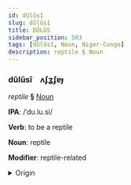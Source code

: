 ```yaml
---
id: dûlûsî
slug: dûlûsî
title: DÛLÛS
sidebar_position: 503
tags: [dûlûsî, Noun, Niger-Congo]
description: reptile § Noun
---
```


### dûlûsî&emsp;<span kind="abugida">ʌʄʓʄɐɟ</span>

*reptile* **§** [Noun](../../tags/Noun)

**IPA**: /ˈdu.lu.si/

**Verb**: to be a reptile

**Noun**: reptile

**Modifier**: reptile-related

<details>
    <summary>Origin</summary>
    Chichewa buluzi <br/>
    <em>Niger-Congo Language Family</em>
</details>